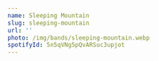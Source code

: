 ```yaml
---
name: Sleeping Mountain
slug: sleeping-mountain
url: ''
photo: /img/bands/sleeping-mountain.webp
spotifyId: 5n5qVNg5pQvARSuc3upjot
---
```

